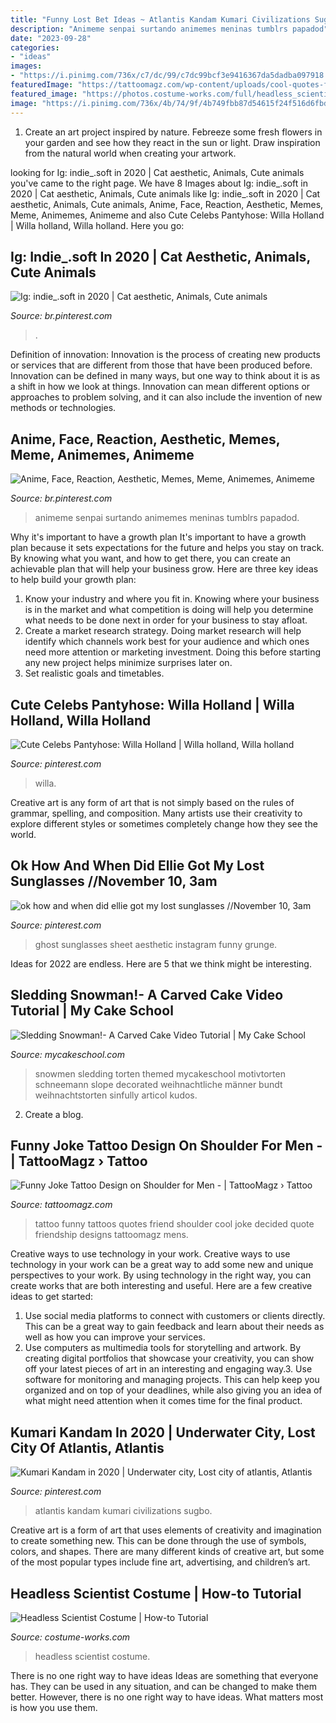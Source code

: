```yaml
---
title: "Funny Lost Bet Ideas ~ Atlantis Kandam Kumari Civilizations Sugbo"
description: "Animeme senpai surtando animemes meninas tumblrs papadod"
date: "2023-09-28"
categories:
- "ideas"
images:
- "https://i.pinimg.com/736x/c7/dc/99/c7dc99bcf3e9416367da5dadba097918.jpg"
featuredImage: "https://tattoomagz.com/wp-content/uploads/cool-quotes-for-tattoos-so-my-friend-decided-to-get-a-tattoo-funny-pictures-61516.jpg"
featured_image: "https://photos.costume-works.com/full/headless_scientist2.jpg"
image: "https://i.pinimg.com/736x/4b/74/9f/4b749fbb87d54615f24f516d6fbd5862.jpg"
---
```



1. Create an art project inspired by nature. Febreeze some fresh flowers in your garden and see how they react in the sun or light. Draw inspiration from the natural world when creating your artwork.

	

		
looking for Ig: indie_.soft in 2020 | Cat aesthetic, Animals, Cute animals you've came to the right page. We have 8 Images about Ig: indie_.soft in 2020 | Cat aesthetic, Animals, Cute animals like Ig: indie_.soft in 2020 | Cat aesthetic, Animals, Cute animals, Anime, Face, Reaction, Aesthetic, Memes, Meme, Animemes, Animeme and also Cute Celebs Pantyhose: Willa Holland | Willa holland, Willa holland. Here you go:
		
    
## Ig: Indie_.soft In 2020 | Cat Aesthetic, Animals, Cute Animals

<img loading=lazy src="https://i.pinimg.com/736x/05/29/91/052991a8031fbde3eeb2558eb64afd37.jpg" onerror="this.onerror=null;this.src='https://tse1.mm.bing.net/th?id=OIP._j0leHp0tTwbteZUtZqlUgHaJ3&amp;pid=15.1';" alt="Ig: indie_.soft in 2020 | Cat aesthetic, Animals, Cute animals">

_Source: br.pinterest.com_

>. 

	

Definition of innovation:
Innovation is the process of creating new products or services that are different from those that have been produced before. Innovation can be defined in many ways, but one way to think about it is as a shift in how we look at things. Innovation can mean different options or approaches to problem solving, and it can also include the invention of new methods or technologies.

    
## Anime, Face, Reaction, Aesthetic, Memes, Meme, Animemes, Animeme

<img loading=lazy src="https://i.pinimg.com/736x/4b/74/9f/4b749fbb87d54615f24f516d6fbd5862.jpg" onerror="this.onerror=null;this.src='https://tse1.mm.bing.net/th?id=OIP.RuvVvy0_yzd_QOZ8zyYpxAHaKs&amp;pid=15.1';" alt="Anime, Face, Reaction, Aesthetic, Memes, Meme, Animemes, Animeme">

_Source: br.pinterest.com_

>animeme senpai surtando animemes meninas tumblrs papadod. 

	

Why it's important to have a growth plan
It's important to have a growth plan because it sets expectations for the future and helps you stay on track. By knowing what you want, and how to get there, you can create an achievable plan that will help your business grow. Here are three key ideas to help build your growth plan: 
1. Know your industry and where you fit in. Knowing where your business is in the market and what competition is doing will help you determine what needs to be done next in order for your business to stay afloat. 
2. Create a market research strategy. Doing market research will help identify which channels work best for your audience and which ones need more attention or marketing investment. Doing this before starting any new project helps minimize surprises later on. 
3. Set realistic goals and timetables.

    
## Cute Celebs Pantyhose: Willa Holland | Willa Holland, Willa Holland

<img loading=lazy src="https://i.pinimg.com/736x/c7/dc/99/c7dc99bcf3e9416367da5dadba097918.jpg" onerror="this.onerror=null;this.src='https://tse1.mm.bing.net/th?id=OIP.fgAMJddG52ZdRslbxFUVjQHaK8&amp;pid=15.1';" alt="Cute Celebs Pantyhose: Willa Holland | Willa holland, Willa holland">

_Source: pinterest.com_

>willa. 

	

Creative art is any form of art that is not simply based on the rules of grammar, spelling, and composition. Many artists use their creativity to explore different styles or sometimes completely change how they see the world.

    
## Ok How And When Did Ellie Got My Lost Sunglasses //November 10, 3am

<img loading=lazy src="https://i.pinimg.com/736x/28/38/ec/2838ec72e97aa2f341d2c5968383e95f.jpg" onerror="this.onerror=null;this.src='https://tse2.mm.bing.net/th?id=OIP.T8J7MpOk7i2ixSnPXFe_4wAAAA&amp;pid=15.1';" alt="ok how and when did ellie got my lost sunglasses //November 10, 3am">

_Source: pinterest.com_

>ghost sunglasses sheet aesthetic instagram funny grunge. 

	

Ideas for 2022 are endless. Here are 5 that we think might be interesting. 

    
## Sledding Snowman!- A Carved Cake Video Tutorial | My Cake School

<img loading=lazy src="https://www.mycakeschool.com/images/2013/11/1-1IMG_3017.jpg" onerror="this.onerror=null;this.src='https://tse2.mm.bing.net/th?id=OIP.mAsBW1RwueItyitISashRwHaKW&amp;pid=15.1';" alt="Sledding Snowman!- A Carved Cake Video Tutorial | My Cake School">

_Source: mycakeschool.com_

>snowmen sledding torten themed mycakeschool motivtorten schneemann slope decorated weihnachtliche männer bundt weihnachtstorten sinfully articol kudos. 

	

2. Create a blog.

    
## Funny Joke Tattoo Design On Shoulder For Men - | TattooMagz › Tattoo

<img loading=lazy src="https://tattoomagz.com/wp-content/uploads/cool-quotes-for-tattoos-so-my-friend-decided-to-get-a-tattoo-funny-pictures-61516.jpg" onerror="this.onerror=null;this.src='https://tse4.mm.bing.net/th?id=OIP.wSpyTCmXfTHf0w_AIHq_NwHaKL&amp;pid=15.1';" alt="Funny Joke Tattoo Design on Shoulder for Men - | TattooMagz › Tattoo">

_Source: tattoomagz.com_

>tattoo funny tattoos quotes friend shoulder cool joke decided quote friendship designs tattoomagz mens. 

	

Creative ways to use technology in your work.
Creative ways to use technology in your work can be a great way to add some new and unique perspectives to your work. By using technology in the right way, you can create works that are both interesting and useful. Here are a few creative ideas to get started: 
1. Use social media platforms to connect with customers or clients directly. This can be a great way to gain feedback and learn about their needs as well as how you can improve your services.
2. Use computers as multimedia tools for storytelling and artwork. By creating digital portfolios that showcase your creativity, you can show off your latest pieces of art in an interesting and engaging way.3. Use software for monitoring and managing projects. This can help keep you organized and on top of your deadlines, while also giving you an idea of what might need attention when it comes time for the final product.
    
## Kumari Kandam In 2020 | Underwater City, Lost City Of Atlantis, Atlantis

<img loading=lazy src="https://i.pinimg.com/736x/d7/cc/2a/d7cc2a89c0cfd2cc432fde67076a0a9f.jpg" onerror="this.onerror=null;this.src='https://tse3.mm.bing.net/th?id=OIP.wCi5ZP7GPlQfOnDRQbDWpAHaEK&amp;pid=15.1';" alt="Kumari Kandam in 2020 | Underwater city, Lost city of atlantis, Atlantis">

_Source: pinterest.com_

>atlantis kandam kumari civilizations sugbo. 

	

Creative art is a form of art that uses elements of creativity and imagination to create something new. This can be done through the use of symbols, colors, and shapes. There are many different kinds of creative art, but some of the most popular types include fine art, advertising, and children’s art.

    
## Headless Scientist Costume | How-to Tutorial

<img loading=lazy src="https://photos.costume-works.com/full/headless_scientist2.jpg" onerror="this.onerror=null;this.src='https://tse1.mm.bing.net/th?id=OIP.QhylFKxS9RsYxdDbA-4vAwHaJ3&amp;pid=15.1';" alt="Headless Scientist Costume | How-to Tutorial">

_Source: costume-works.com_

>headless scientist costume. 

	

There is no one right way to have ideas
Ideas are something that everyone has. They can be used in any situation, and can be changed to make them better. However, there is no one right way to have ideas. What matters most is how you use them.

